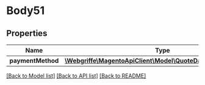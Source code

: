 # Body51

## Properties
Name | Type | Description | Notes
------------ | ------------- | ------------- | -------------
**paymentMethod** | [**\Webgriffe\MagentoApiClient\Model\QuoteDataPaymentInterface**](QuoteDataPaymentInterface.md) |  | [optional] 

[[Back to Model list]](../README.md#documentation-for-models) [[Back to API list]](../README.md#documentation-for-api-endpoints) [[Back to README]](../README.md)


